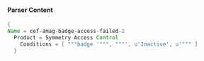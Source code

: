 #### Parser Content
```Java
{
Name = cef-amag-badge-access-failed-2
  Product = Symmetry Access Control
    Conditions = [ """badge '""", """', u'Inactive', u'""" ]
  }
```